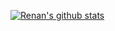 [![Renan's github stats](https://github-readme-stats.vercel.app/api?username=renanmarquesblz&theme=radical&show_icons=true&count_private=true)](https://github.com/anuraghazra/github-readme-stats)
